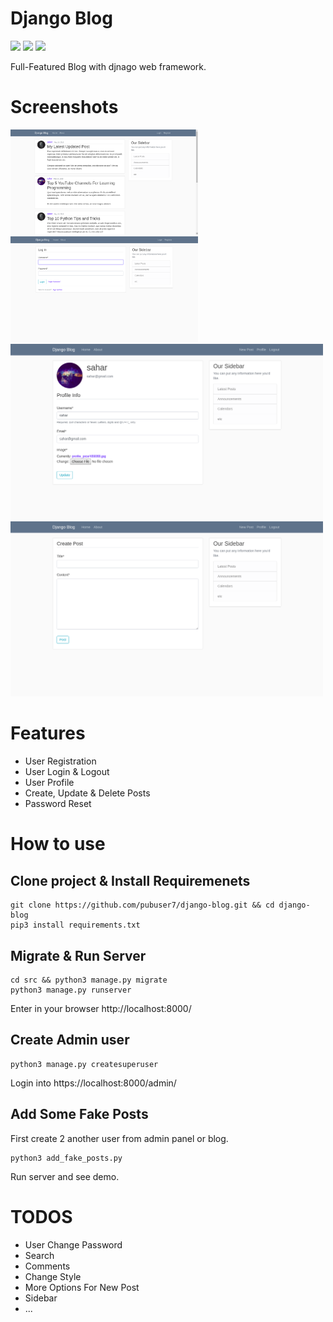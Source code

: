 # Django Blog
[![](	https://img.shields.io/pypi/pyversions/Django.svg)](https://python.org/downloads/)
[![](https://img.shields.io/badge/django-2.0%20%7C%202.1%20%7C%202.2-success.svg)](https://djangoproject.com/)
[![](https://img.shields.io/apm/l/vim-mode.svg)](https://choosealicense.com/licenses/mit/)

Full-Featured Blog with djnago web framework. 

Screenshots
=
<img src="screenshots/index.png" width=300>
<img src="screenshots/login.png" width=300>
<img src="screenshots/profile.png" width=500>
<img src="screenshots/new_post.png" width=500>

Features 
=
- User Registration
- User Login & Logout
- User Profile
- Create, Update & Delete Posts
- Password Reset


How to use
= 
## Clone project & Install Requiremenets
```
git clone https://github.com/pubuser7/django-blog.git && cd django-blog
pip3 install requirements.txt
```

## Migrate & Run Server
```
cd src && python3 manage.py migrate
python3 manage.py runserver
```
Enter in your browser http://localhost:8000/

## Create Admin user
```
python3 manage.py createsuperuser
```
Login into https://localhost:8000/admin/

## Add Some Fake Posts
First create 2 another user from admin panel or blog.
```
python3 add_fake_posts.py
```
Run server and see demo.


TODOS
=
- User Change Password
- Search
- Comments
- Change Style
- More Options For New Post
- Sidebar
- ...
